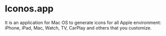 # Iconos.app
It is an application for Mac OS to generate icons for all Apple environment: iPhone, iPad, Mac, Watch, TV, CarPlay and others that you customize.
